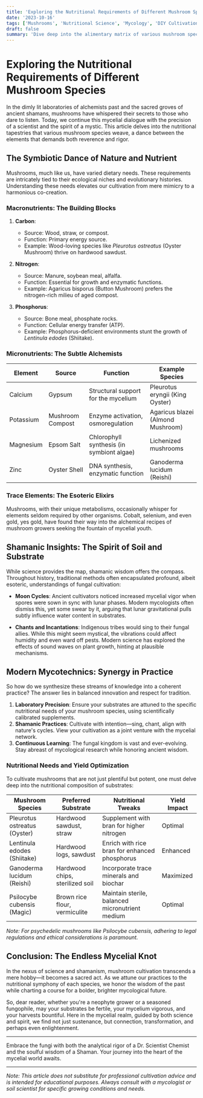 ```yaml
---
title: 'Exploring the Nutritional Requirements of Different Mushroom Species'
date: '2023-10-16'
tags: ['Mushrooms', 'Nutritional Science', 'Mycology', 'DIY Cultivation', ]
draft: false
summary: 'Dive deep into the alimentary matrix of various mushroom species, marrying rigorous science with shamanic wisdom to cultivate the mycological cornucopia of the future.'
---
```


# Exploring the Nutritional Requirements of Different Mushroom Species

In the dimly lit laboratories of alchemists past and the sacred groves of ancient shamans, mushrooms have whispered their secrets to those who dare to listen. Today, we continue this mycelial dialogue with the precision of a scientist and the spirit of a mystic. This article delves into the nutritional tapestries that various mushroom species weave, a dance between the elements that demands both reverence and rigor.

## The Symbiotic Dance of Nature and Nutrient

Mushrooms, much like us, have varied dietary needs. These requirements are intricately tied to their ecological niches and evolutionary histories. Understanding these needs elevates our cultivation from mere mimicry to a harmonious co-creation.

### Macronutrients: The Building Blocks

1. **Carbon**:
   - Source: Wood, straw, or compost.
   - Function: Primary energy source.
   - Example: Wood-loving species like *Pleurotus ostreatus* (Oyster Mushroom) thrive on hardwood sawdust.

2. **Nitrogen**:
   - Source: Manure, soybean meal, alfalfa.
   - Function: Essential for growth and enzymatic functions.
   - Example: Agaricus bisporus (Button Mushroom) prefers the nitrogen-rich milieu of aged compost.

3. **Phosphorus**:
   - Source: Bone meal, phosphate rocks.
   - Function: Cellular energy transfer (ATP).
   - Example: Phosphorus-deficient environments stunt the growth of *Lentinula edodes* (Shiitake).

### Micronutrients: The Subtle Alchemists

| Element | Source        | Function                                               | Example Species             |
|---------|---------------|--------------------------------------------------------|-----------------------------|
| Calcium | Gypsum        | Structural support for the mycelium                    | Pleurotus eryngii (King Oyster) |
| Potassium | Mushroom Compost | Enzyme activation, osmoregulation                       | Agaricus blazei (Almond Mushroom) |
| Magnesium | Epsom Salt   | Chlorophyll synthesis (in symbiont algae)              | Lichenized mushrooms        |
| Zinc    | Oyster Shell   | DNA synthesis, enzymatic function                      | Ganoderma lucidum (Reishi)  |

### Trace Elements: The Esoteric Elixirs

Mushrooms, with their unique metabolisms, occasionally whisper for elements seldom required by other organisms. Cobalt, selenium, and even gold, yes gold, have found their way into the alchemical recipes of mushroom growers seeking the fountain of mycelial youth.

## Shamanic Insights: The Spirit of Soil and Substrate

While science provides the map, shamanic wisdom offers the compass. Throughout history, traditional methods often encapsulated profound, albeit esoteric, understandings of fungal cultivation:

- **Moon Cycles**: Ancient cultivators noticed increased mycelial vigor when spores were sown in sync with lunar phases. Modern mycologists often dismiss this, yet some swear by it, arguing that lunar gravitational pulls subtly influence water content in substrates.

- **Chants and Incantations**: Indigenous tribes would sing to their fungal allies. While this might seem mystical, the vibrations could affect humidity and even ward off pests. Modern science has explored the effects of sound waves on plant growth, hinting at plausible mechanisms.

## Modern Mycotechnics: Synergy in Practice

So how do we synthesize these streams of knowledge into a coherent practice? The answer lies in balanced innovation and respect for tradition.

1. **Laboratory Precision**: Ensure your substrates are attuned to the specific nutritional needs of your mushroom species, using scientifically calibrated supplements.
2. **Shamanic Practices**: Cultivate with intention—sing, chant, align with nature's cycles. View your cultivation as a joint venture with the mycelial network.
3. **Continuous Learning**: The fungal kingdom is vast and ever-evolving. Stay abreast of mycological research while honoring ancient wisdom.

### Nutritional Needs and Yield Optimization

To cultivate mushrooms that are not just plentiful but potent, one must delve deep into the nutritional composition of substrates:

| Mushroom Species                 | Preferred Substrate             | Nutritional Tweaks                                 | Yield Impact |
|----------------------------------|---------------------------------|---------------------------------------------------|--------------|
| Pleurotus ostreatus (Oyster)     | Hardwood sawdust, straw          | Supplement with bran for higher nitrogen          | Optimal      |
| Lentinula edodes (Shiitake)      | Hardwood logs, sawdust           | Enrich with rice bran for enhanced phosphorus      | Enhanced     |
| Ganoderma lucidum (Reishi)       | Hardwood chips, sterilized soil  | Incorporate trace minerals and biochar             | Maximized    |
| Psilocybe cubensis (Magic)       | Brown rice flour, vermiculite    | Maintain sterile, balanced micronutrient medium    | Optimal      |

*Note: For psychedelic mushrooms like Psilocybe cubensis, adhering to legal regulations and ethical considerations is paramount.*

## Conclusion: The Endless Mycelial Knot

In the nexus of science and shamanism, mushroom cultivation transcends a mere hobby—it becomes a sacred act. As we attune our practices to the nutritional symphony of each species, we honor the wisdom of the past while charting a course for a bolder, brighter mycological future.

So, dear reader, whether you're a neophyte grower or a seasoned fungophile, may your substrates be fertile, your mycelium vigorous, and your harvests bountiful. Here in the mycelial realm, guided by both science and spirit, we find not just sustenance, but connection, transformation, and perhaps even enlightenment.

---
Embrace the fungi with both the analytical rigor of a Dr. Scientist Chemist and the soulful wisdom of a Shaman. Your journey into the heart of the mycelial world awaits.

---

*Note: This article does not substitute for professional cultivation advice and is intended for educational purposes. Always consult with a mycologist or soil scientist for specific growing conditions and needs.*